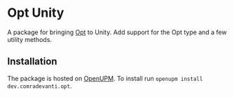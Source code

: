 ﻿# Opt Unity

A package for bringing [Opt](https://github.com/ComradeVanti/opt-csharp) to
Unity. Add support for the Opt type and a few utility methods.

## Installation

The package is hosted on [OpenUPM](https://openupm.com). To install run `openupm install dev.comradevanti.opt`.